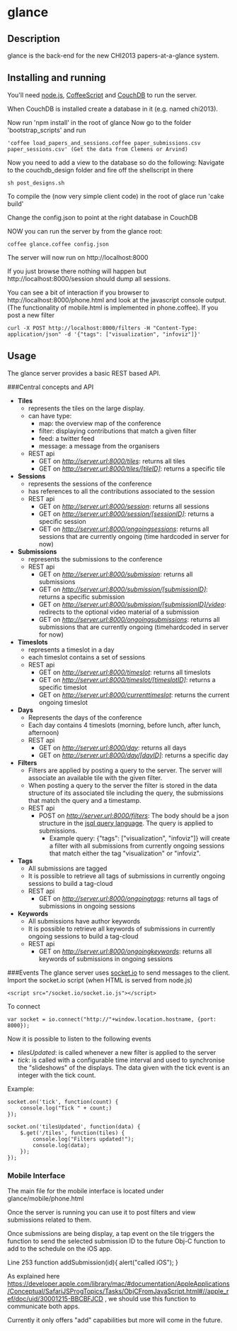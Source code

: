 glance
======

Description
-----------

glance is the back-end for the new CHI2013 papers-at-a-glance system.

Installing and running
----------------------

You'll need [node.js](http://nodejs.org), [CoffeeScript](http://coffeescript.org) and [CouchDB](http://couchdb.apache.org) to run the server.

When CouchDB is installed create a database in it (e.g. named chi2013). 

Now run 'npm install' in the root of glance
Now go to the folder 'bootstrap_scripts' and run 

    'coffee load_papers_and_sessions.coffee paper_submissions.csv paper_sessions.csv' (Get the data from Clemens or Arvind)

Now you need to add a view to the database so do the following:
Navigate to the couchdb_design folder and fire off the shellscript in there

    sh post_designs.sh

To compile the (now very simple client code) in the root of glace run 'cake build'

Change the config.json to point at the right database in CouchDB

NOW you can run the server by from the glance root:

    coffee glance.coffee config.json

The server will now run on http://localhost:8000

If you just browse there nothing will happen but http://localhost:8000/session should dump all sessions.

You can see a bit of interaction if you browser to http://localhost:8000/phone.html and look at the javascript console output. (The functionality of mobile.html is implemented in phone.coffee).
If you post a new filter

    curl -X POST http://localhost:8000/filters -H "Content-Type: application/json" -d '{"tags": ["visualization", "infoviz"]}'
    
    
Usage
------


The glance server provides a basic REST based API.

###Central concepts and API

 * __Tiles__
    + represents the tiles on the large display.
    + can have type:
      * map: the overview map of the conference
      * filter: displaying contributions that match a given filter
      * feed: a twitter feed
      * message: a message from the organisers
    + REST api
      * GET on _http://server.url:8000/tiles_: returns all tiles
      * GET on _http://server.url:8000/tiles/[tileID]_: returns a specific tile
 * __Sessions__
   + represents the sessions of the conference
   + has references to all the contributions associated to the session
   + REST api
     * GET on _http://server.url:8000/session_: returns all sessions
     * GET on _http://server.url:8000/session/[sessionID]_: returns a specific session
     * GET on _http://server.url:8000/ongoingsessions_: returns all sessions that are currently ongoing (time hardcoded in server for now)
 * __Submissions__
   + represents the submissions to the conference
   + REST api
     * GET on _http://server.url:8000/submission_: returns all submissions
     * GET on _http://server.url:8000/submission/[submissionID]_: returns a specific submission
     * GET on _http://server.url:8000/submission/[submissionID]/video_: redirects to the optional video material of a submission
     * GET on _http://server.url:8000/ongoingsubmissions_: returns all submissions that are currently ongoing (timehardcoded in server for now)
 * __Timeslots__
   + represents a timeslot in a day
   + each timeslot contains a set of sessions
   + REST api
     * GET on _http://server.url:8000/timeslot_: returns all timeslots
     * GET on _http://server.url:8000/timeslot/[timeslotID]_: returns a specific timeslot
     * GET on _http://server.url:8000/currenttimeslot_: returns the current ongoing timeslot
 * __Days__
   + Represents the days of the conference
   + Each day contains 4 timeslots (morning, before lunch, after lunch, afternoon)
   + REST api
     * GET on _http://server.url:8000/day_: returns all days
     * GET on _http://server.url:8000/day/[dayID]_: returns a specific day
 * __Filters__
   + Filters are applied by posting a query to the server. The server will associate an available tile with the given filter.
   + When posting a query to the server the filter is stored in the data structure of its associated tile including the query, the submissions that match the query and a timestamp.
   + REST api
      * POST on _http://server.url:8000/filters_: The body should be a json structure in the [jsql query language](https://github.com/deitch/searchjs). The query is applied to submissions. 
         + Example query: {"tags": ["visualization", "infoviz"]} will create a filter with all submissions from currently ongoing sessions that match either the tag "visualization" or "infoviz".
 * __Tags__
   + All submissions are tagged
   + It is possible to retrieve all tags of submissions in currently ongoing sessions to build a tag-cloud
   + REST api
     * GET on _http://server.url:8000/ongoingtags_: returns all tags of submissions in ongoing sessions
 * __Keywords__
    + All submissions have author keywords
    + It is possible to retrieve all keywords of submissions in currently ongoing sessions to build a tag-cloud
    + REST api
      * GET on _http://server.url:8000/ongoingkeywords_: returns all keywords of submissions in ongoing sessions
     
     
###Events
The glance server uses [socket.io](http://socket.io) to send messages to the client.
Import the socket.io script (when HTML is served from node.js)

    <script src="/socket.io/socket.io.js"></script>
    
To connect

    var socket = io.connect("http://"+window.location.hostname, {port: 8000});
    
Now it is possible to listen to the following events

  * _tilesUpdated_: is called whenever a new filter is applied to the server
  * _tick_: is called with a configurable time interval and used to synchronise the "slideshows" of the displays. The data given with the tick event is an integer with the tick count.
  
Example:

    socket.on('tick', function(count) {
        console.log("Tick " + count;)
    });
    
    socket.on('tilesUpdated', function(data) {
        $.get('/tiles', function(tiles) {
            console.log("Filters updated!");
            console.log(data);
        });
    });
        
  ### Mobile Interface

  The main file for the mobile interface is located under glance/mobile/phone.html

  Once the server is running you can use it to post filters and view submissions related to them.

  Once submissions are being display, a tap event on the tile triggers the function to send the selected submission ID to the future Obj-C function to add to the schedule on the iOS app.

Line 253
 function addSubmission(id){
      alert("called iOS");
  }

  As explained here https://developer.apple.com/library/mac/#documentation/AppleApplications/Conceptual/SafariJSProgTopics/Tasks/ObjCFromJavaScript.html#//apple_ref/doc/uid/30001215-BBCBFJCD , we should use this function to communicate both apps.

  Currently it only offers "add" capabilities but more will come in the future.




